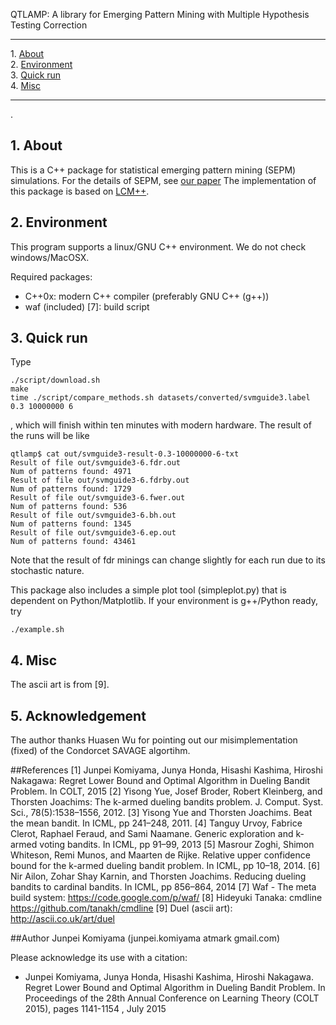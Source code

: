 QTLAMP: A library for Emerging Pattern Mining with Multiple Hypothesis Testing Correction

- - -
1\. [About](#about)  
2\. [Environment](#environment)  
3\. [Quick run](#quick)  
4\. [Misc](#misc)  
- - -

.
<a name="about"></a>

## 1\. About
  This is a C++ package for statistical emerging pattern mining (SEPM) simulations.
  For the details of SEPM, see [our paper](http://www.tkl.iis.u-tokyo.ac.jp/~jkomiyama/pdf/kdd-statistical-emerging.pdf)
  The implementation of this package is based on [LCM++](https://code.google.com/archive/p/lcmplusplus/).

     
<a name="environment"></a>

## 2\. Environment
  This program supports a linux/GNU C++ environment. We do not check windows/MacOSX.
  
  Required packages:
  - C++0x: modern C++ compiler (preferably GNU C++ (g++))
  -  waf (included) [7]: build script
  
<a name="quick"></a>

## 3\. Quick run
  Type 

    ./script/download.sh
    make
    time ./script/compare_methods.sh datasets/converted/svmguide3.label 0.3 10000000 6
    
  , which will finish within ten minutes with modern hardware. The result of the runs will be like
    
    qtlamp$ cat out/svmguide3-result-0.3-10000000-6-txt
    Result of file out/svmguide3-6.fdr.out
    Num of patterns found: 4971
    Result of file out/svmguide3-6.fdrby.out
    Num of patterns found: 1729
    Result of file out/svmguide3-6.fwer.out
    Num of patterns found: 536
    Result of file out/svmguide3-6.bh.out
    Num of patterns found: 1345
    Result of file out/svmguide3-6.ep.out
    Num of patterns found: 43461
  
  Note that the result of fdr minings can change slightly for each run due to its stochastic nature.

  This package also includes a simple plot tool (simpleplot.py) that is dependent on Python/Matplotlib.
  If your environment is g++/Python ready, try
  
    ./example.sh

<a name="misc"></a>

## 4\. Misc
  The ascii art is from [9].
  
## 5\. Acknowledgement
  The author thanks Huasen Wu for pointing out our misimplementation (fixed) of the Condorcet SAVAGE algortihm.

  
##References
    [1] Junpei Komiyama, Junya Honda, Hisashi Kashima, Hiroshi Nakagawa: Regret Lower Bound and Optimal Algorithm in Dueling Bandit Problem. In COLT, 2015
    [2] Yisong Yue, Josef Broder, Robert Kleinberg, and Thorsten Joachims: The k-armed dueling bandits problem. J. Comput. Syst. Sci., 78(5):1538–1556, 2012.
    [3] Yisong Yue and Thorsten Joachims. Beat the mean bandit. In ICML, pp 241–248, 2011.
    [4] Tanguy Urvoy, Fabrice Clerot, Raphael Feraud, and Sami Naamane. Generic exploration and k-armed voting bandits. In ICML, pp 91–99, 2013 
    [5] Masrour Zoghi, Shimon Whiteson, Remi Munos, and Maarten de Rijke. Relative upper confidence bound for the k-armed dueling bandit problem. In ICML, pp 10–18, 2014.
    [6] Nir Ailon, Zohar Shay Karnin, and Thorsten Joachims. Reducing dueling bandits to cardinal bandits. In ICML, pp 856–864, 2014
    [7] Waf - The meta build system: https://code.google.com/p/waf/
    [8] Hideyuki Tanaka: cmdline https://github.com/tanakh/cmdline
    [9] Duel (ascii art): http://ascii.co.uk/art/duel

##Author
  Junpei Komiyama (junpei.komiyama atmark gmail.com)


  Please acknowledge its use with a citation: 
+  Junpei Komiyama, Junya Honda, Hisashi Kashima, Hiroshi Nakagawa. Regret Lower Bound and Optimal Algorithm in Dueling Bandit Problem. In Proceedings of the 28th Annual Conference on Learning Theory (COLT 2015), pages 1141-1154
, July 2015
